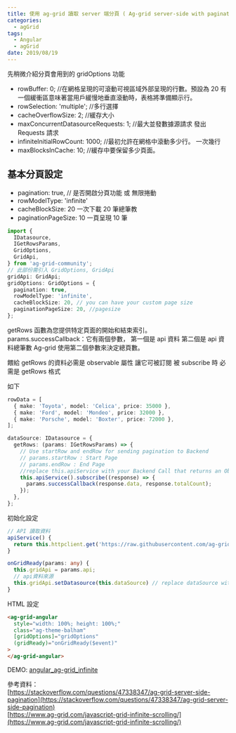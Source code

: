 ```yaml
---
title: 使用 ag-grid 讀取 server 端分頁 ( Ag-grid server-side with paginated RESTful API and Angular )
categories:
  - agGrid
tags:
  - Angular
  - agGrid
date: 2019/08/19
---
```


先稍微介紹分頁會用到的 gridOptions 功能

- rowBuffer: 0; //在網格呈現的可滾動可視區域外部呈現的行數。預設為 20 有一個緩衝區意味著當用戶緩慢地垂直滾動時，表格將準備顯示行。
- rowSelection: 'multiple'; //多行選擇
- cacheOverflowSize: 2; //緩存大小
- maxConcurrentDatasourceRequests: 1; //最大並發數據源請求 發出 Requests 請求
- infiniteInitialRowCount: 1000; //最初允許在網格中滾動多少行。 一次幾行
- maxBlocksInCache: 10; //緩存中要保留多少頁面。

## 基本分頁設定

- pagination: true, // 是否開啟分頁功能 或 無限捲動
- rowModelType: 'infinite'
- cacheBlockSize: 20 一次下載 20 筆總筆教
- paginationPageSize: 10 一頁呈現 10 筆

```ts
import {
  IDatasource,
  IGetRowsParams,
  GridOptions,
  GridApi,
} from 'ag-grid-community';
// 此部份需引入 GridOptions, GridApi
gridApi: GridApi;
gridOptions: GridOptions = {
  pagination: true,
  rowModelType: 'infinite',
  cacheBlockSize: 20, // you can have your custom page size
  paginationPageSize: 20, //pagesize
};
```

getRows 函數為您提供特定頁面的開始和結束索引。
params.successCallback：它有兩個參數，
第一個是 api 資料
第二個是 api 資料總筆數
Ag-grid 使用第二個參數來決定總頁數。

餵給 getRows 的資料必需是 observable 屬性 讓它可被訂閱 被 subscribe 時 必需是 getRows 格式

如下

```ts
rowData = [
  { make: 'Toyota', model: 'Celica', price: 35000 },
  { make: 'Ford', model: 'Mondeo', price: 32000 },
  { make: 'Porsche', model: 'Boxter', price: 72000 },
];
```

```ts
dataSource: IDatasource = {
  getRows: (params: IGetRowsParams) => {
    // Use startRow and endRow for sending pagination to Backend
    // params.startRow : Start Page
    // params.endRow : End Page
    //replace this.apiService with your Backend Call that returns an Observable
    this.apiService().subscribe((response) => {
      params.successCallback(response.data, response.totalCount);
    });
  },
};
```

初始化設定

```ts
// API 讀取資料
apiService() {
  return this.httpclient.get('https://raw.githubusercontent.com/ag-grid/ag-grid/master/packages/ag-grid-docs/src/olympicWinners.json')
}

onGridReady(params: any) {
  this.gridApi = params.api;
  // api資料來源
  this.gridApi.setDatasource(this.dataSource) // replace dataSource with your datasource
}
```

HTML 設定

```html
<ag-grid-angular
  style="width: 100%; height: 100%;"
  class="ag-theme-balham"
  [gridOptions]="gridOptions"
  (gridReady)="onGridReady($event)"
>
</ag-grid-angular>
```

DEMO: [angular_ag-grid_infinite](https://stackblitz.com/edit/angular-aggrid-pagination)

參考資料：  
[https://stackoverflow.com/questions/47338347/ag-grid-server-side-pagination](https://stackoverflow.com/questions/47338347/ag-grid-server-side-pagination)  
[https://www.ag-grid.com/javascript-grid-infinite-scrolling/](https://www.ag-grid.com/javascript-grid-infinite-scrolling/)
